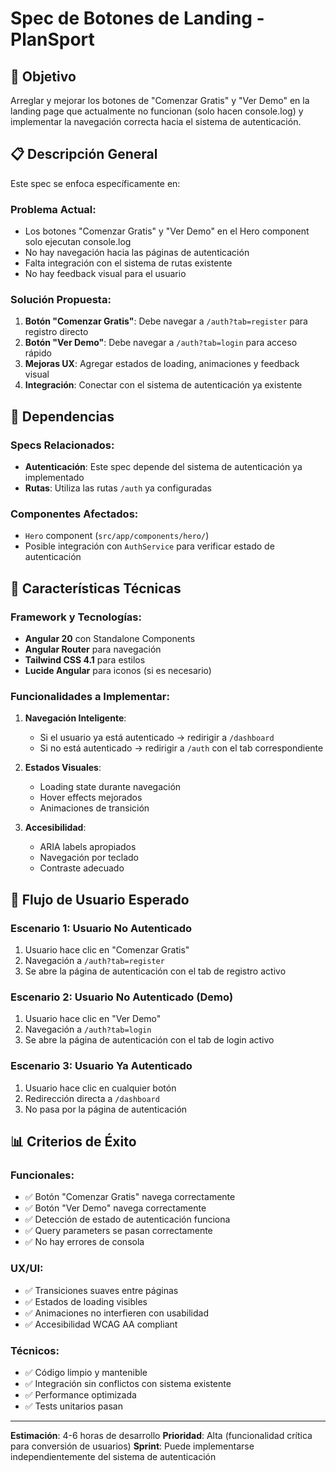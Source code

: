 # Spec de Botones de Landing - PlanSport

## 🎯 Objetivo

Arreglar y mejorar los botones de "Comenzar Gratis" y "Ver Demo" en la landing page que actualmente no funcionan (solo hacen console.log) y implementar la navegación correcta hacia el sistema de autenticación.

## 📋 Descripción General

Este spec se enfoca específicamente en:

### Problema Actual:
- Los botones "Comenzar Gratis" y "Ver Demo" en el Hero component solo ejecutan console.log
- No hay navegación hacia las páginas de autenticación
- Falta integración con el sistema de rutas existente
- No hay feedback visual para el usuario

### Solución Propuesta:
1. **Botón "Comenzar Gratis"**: Debe navegar a `/auth?tab=register` para registro directo
2. **Botón "Ver Demo"**: Debe navegar a `/auth?tab=login` para acceso rápido
3. **Mejoras UX**: Agregar estados de loading, animaciones y feedback visual
4. **Integración**: Conectar con el sistema de autenticación ya existente

## 🔗 Dependencias

### Specs Relacionados:
- **Autenticación**: Este spec depende del sistema de autenticación ya implementado
- **Rutas**: Utiliza las rutas `/auth` ya configuradas

### Componentes Afectados:
- `Hero` component (`src/app/components/hero/`)
- Posible integración con `AuthService` para verificar estado de autenticación

## 🎨 Características Técnicas

### Framework y Tecnologías:
- **Angular 20** con Standalone Components
- **Angular Router** para navegación
- **Tailwind CSS 4.1** para estilos
- **Lucide Angular** para iconos (si es necesario)

### Funcionalidades a Implementar:
1. **Navegación Inteligente**:
   - Si el usuario ya está autenticado → redirigir a `/dashboard`
   - Si no está autenticado → redirigir a `/auth` con el tab correspondiente

2. **Estados Visuales**:
   - Loading state durante navegación
   - Hover effects mejorados
   - Animaciones de transición

3. **Accesibilidad**:
   - ARIA labels apropiados
   - Navegación por teclado
   - Contraste adecuado

## 🚀 Flujo de Usuario Esperado

### Escenario 1: Usuario No Autenticado
1. Usuario hace clic en "Comenzar Gratis"
2. Navegación a `/auth?tab=register`
3. Se abre la página de autenticación con el tab de registro activo

### Escenario 2: Usuario No Autenticado (Demo)
1. Usuario hace clic en "Ver Demo"
2. Navegación a `/auth?tab=login`
3. Se abre la página de autenticación con el tab de login activo

### Escenario 3: Usuario Ya Autenticado
1. Usuario hace clic en cualquier botón
2. Redirección directa a `/dashboard`
3. No pasa por la página de autenticación

## 📊 Criterios de Éxito

### Funcionales:
- ✅ Botón "Comenzar Gratis" navega correctamente
- ✅ Botón "Ver Demo" navega correctamente
- ✅ Detección de estado de autenticación funciona
- ✅ Query parameters se pasan correctamente
- ✅ No hay errores de consola

### UX/UI:
- ✅ Transiciones suaves entre páginas
- ✅ Estados de loading visibles
- ✅ Animaciones no interfieren con usabilidad
- ✅ Accesibilidad WCAG AA compliant

### Técnicos:
- ✅ Código limpio y mantenible
- ✅ Integración sin conflictos con sistema existente
- ✅ Performance optimizada
- ✅ Tests unitarios pasan

---

**Estimación**: 4-6 horas de desarrollo
**Prioridad**: Alta (funcionalidad crítica para conversión de usuarios)
**Sprint**: Puede implementarse independientemente del sistema de autenticación
